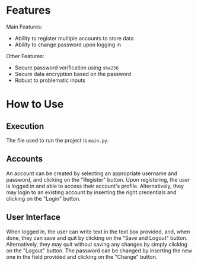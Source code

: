 # Features

Main Features:

* Ability to register multiple accounts to store data
* Ability to change password upon logging in

Other Features:

* Secure password verification using ``sha256``
* Secure data encryption based on the password
* Robust to problematic inputs

# How to Use

## Execution

The file used to run the project is ``main.py``.

## Accounts

An account can be created by selecting an appropriate username and password, and clicking on the "Register" button. Upon registering, the user is logged in and able to access their account's profile. Alternatively, they may login to an existing account by inserting the right credentials and clicking on the "Login" button.

## User Interface

When logged in, the user can write text in the text box provided, and, when done, they can save and quit by clicking on the "Save and Logout" button. Alternatively, they may quit without saving any changes by simply clicking on the "Logout" button. The password can be changed by inserting the new one in the field provided and clicking on the "Change" button.
